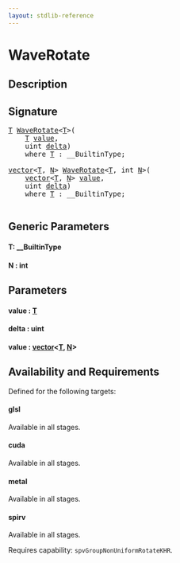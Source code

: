 ```yaml
---
layout: stdlib-reference
---
```


# WaveRotate

## Description





## Signature 

<pre>
<a href="waverotate-04.html#typeparam-T" class="code_type">T</a> <a href="waverotate-04.html">WaveRotate</a>&lt;<a href="waverotate-04.html#typeparam-T" class="code_type">T</a>&gt;(
    <a href="waverotate-04.html#typeparam-T" class="code_type">T</a> <a href="waverotate-04.html#decl-value" class="code_param">value</a>,
    <span class="code_keyword">uint</span> <a href="waverotate-04.html#decl-delta" class="code_param">delta</a>)
    <span class='code_keyword'>where</span> <a href="waverotate-04.html#typeparam-T" class="code_type">T</a> : __BuiltinType;

<a href="../types/vector/index.html" class="code_type">vector</a>&lt;<a href="waverotate-04.html#typeparam-T" class="code_type">T</a>, <a href="waverotate-04.html#decl-N" class="code_var">N</a>&gt; <a href="waverotate-04.html">WaveRotate</a>&lt;<a href="waverotate-04.html#typeparam-T" class="code_type">T</a>, <span class="code_keyword">int</span> <a href="waverotate-04.html#decl-N" class="code_var">N</a>&gt;(
    <a href="../types/vector/index.html" class="code_type">vector</a>&lt;<a href="waverotate-04.html#typeparam-T" class="code_type">T</a>, <a href="waverotate-04.html#decl-N" class="code_var">N</a>&gt; <a href="waverotate-04.html#decl-value" class="code_param">value</a>,
    <span class="code_keyword">uint</span> <a href="waverotate-04.html#decl-delta" class="code_param">delta</a>)
    <span class='code_keyword'>where</span> <a href="waverotate-04.html#typeparam-T" class="code_type">T</a> : __BuiltinType;

</pre>

## Generic Parameters

####  <a id="typeparam-T"></a>T: \_\_BuiltinType
####  <a id="decl-N"></a>N  : int

## Parameters

####  <a id="decl-value"></a>value  : [T](waverotate-04.html#typeparam-T)
####  <a id="decl-delta"></a>delta  : uint
####  <a id="decl-value"></a>value  : [vector](../types/vector/index.html)\<[T](../types/vector/index.html#typeparam-T), [N](../types/vector/index.html#decl-N)\>

## Availability and Requirements

Defined for the following targets:

#### glsl
Available in all stages.

#### cuda
Available in all stages.

#### metal
Available in all stages.

#### spirv
Available in all stages.

Requires capability: `spvGroupNonUniformRotateKHR`.


